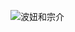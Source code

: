 
![波妞和宗介](https://user-images.githubusercontent.com/102322116/188733402-24aaacee-9d1f-4b82-bd36-645ef9d6f640.jpg)
